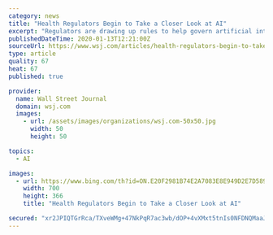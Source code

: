 ```yaml
---
category: news
title: "Health Regulators Begin to Take a Closer Look at AI"
excerpt: "Regulators are drawing up rules to help govern artificial intelligence in health care, looking to meet the challenge of overseeing technology that is constantly changing."
publishedDateTime: 2020-01-13T12:21:00Z
sourceUrl: https://www.wsj.com/articles/health-regulators-begin-to-take-a-closer-look-at-ai-11578911402
type: article
quality: 67
heat: 67
published: true

provider:
  name: Wall Street Journal
  domain: wsj.com
  images:
    - url: /assets/images/organizations/wsj.com-50x50.jpg
      width: 50
      height: 50

topics:
  - AI

images:
  - url: https://www.bing.com/th?id=ON.E20F2981B74E2A7083E8E949D2E7D589
    width: 700
    height: 366
    title: "Health Regulators Begin to Take a Closer Look at AI"

secured: "xr2JPIQTGrRca/TXveWMg+47NkPqR7ac3wb/dOP+4vXMxt5tnIs0NFDNQMaaJbSW6jYAcTpkFQ10JHkGI1GcqJAlAjId+VCl0w1DWb6DiwlMKTpiCYAg6yNsih2XWRE8itTv2cB3AOj3MzM/qQaBPGDRUQKT7S8ZqyH4kI8b6JFD77AFxNl3oz3HdwEec7g6+B8TN6ipF7rHKk+AIQY1txmJ61hJaDAGWiCYr2ty/5YQs6B0hfQqsv26Q+WohtQIde9h21vbj7NjonJFUzK2Dw==;OdjiZnmM69OmAiC+mqO2SQ=="
---
```


